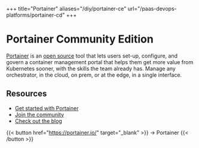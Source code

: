 +++
title="Portainer"
aliases="/diy/portainer-ce"
url="/paas-devops-platforms/portainer-cd" 
+++

# Portainer Community Edition

[Portainer](https://portainer.io) is an [open source](https://github.com/portainer/portainer) tool that lets users set-up, configure, and govern a container management portal that helps them get more value from Kubernetes sooner, with the skills the team already has. Manage any orchestrator, in the cloud, on prem, or at the edge, in a single interface.

## Resources

* [Get started with Portainer](https://docs.portainer.io/v/ce-2.9/start/install/server/kubernetes/baremetal)
* [Join the community](https://community.portainer.io/)
* [Check out the blog](https://portainer.io/blog)

{{< button href="https://portainer.io/" target="_blank" >}}
-> Portainer
{{< /button >}}
